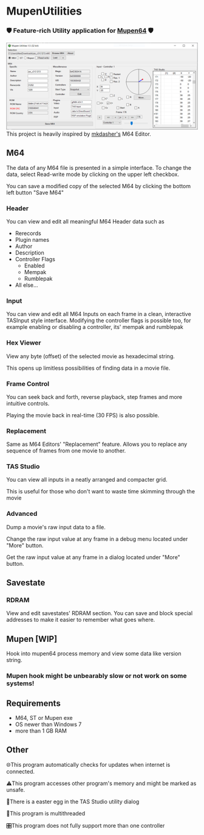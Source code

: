 # MupenUtilities
### 🛡️ Feature-rich Utility application for [Mupen64](https://github.com/mkdasher/mupen64-rr-lua-/) 🛡️


![MupenUtilities](https://raw.githubusercontent.com/Aurumaker72/MupenUtilities/multicontroller/app.PNG "Mupen64 Utilities")<br>
This project is heavily inspired by [mkdasher's](https://github.com/mkdasher/) M64 Editor.

## M64
The data of any M64 file is presented in a simple interface.
To change the data, select Read-write mode by clicking on the upper left checkbox.

You can save a modified copy of the selected M64 by clicking the bottom left button "Save M64"

### Header
You can view and edit all meaningful M64 Header data such as
- Rerecords
- Plugin names
- Author
- Description
- Controller Flags
  - Enabled
  - Mempak
  - Rumblepak
- All else...


### Input
You can view and edit all M64 Inputs on each frame in a clean, interactive TASInput style interface.
Modifying the controller flags is possible too, for example enabling or disabling a controller, its' mempak and rumblepak

### Hex Viewer
View any byte (offset) of the selected movie as hexadecimal string.

This opens up limitless possibilities of finding data in a movie file.

### Frame Control
You can seek back and forth, reverse playback, step frames and more intuitive controls.

Playing the movie back in real-time (30 FPS) is also possible.

### Replacement
Same as M64 Editors' "Replacement" feature. Allows you to replace any sequence of frames from one movie to another. 

### TAS Studio
You can view all inputs in a neatly arranged and compacter grid. 

This is useful for those who don't want to waste time skimming through the movie

### Advanced
Dump a movie's raw input data to a file.

Change the raw input value at any frame in a debug menu located under "More" button.

Get the raw input value at any frame in a dialog located under "More" button. 

## Savestate

### RDRAM
View and edit savestates' RDRAM section. You can save and block special addresses to make it easier to remember what goes where.

## Mupen [WIP]
Hook into mupen64 process memory and view some data like version string.

### __Mupen hook might be unbearably slow or not work on some systems!__

## Requirements
- M64, ST or Mupen exe
- OS newer than Windows 7
- more than 1 GB RAM

## Other
🌐This program automatically checks for updates when internet is connected.

⚠️This program accesses other program's memory and might be marked as unsafe. 

🥚There is a easter egg in the TAS Studio utility dialog

🧵This program is multithreaded

🎛️This program does not fully support more than one controller
